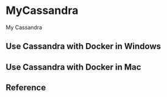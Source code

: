 # MyCassandra

My Cassandra

## Use Cassandra with Docker in Windows

## Use Cassandra with Docker in Mac

## Reference
